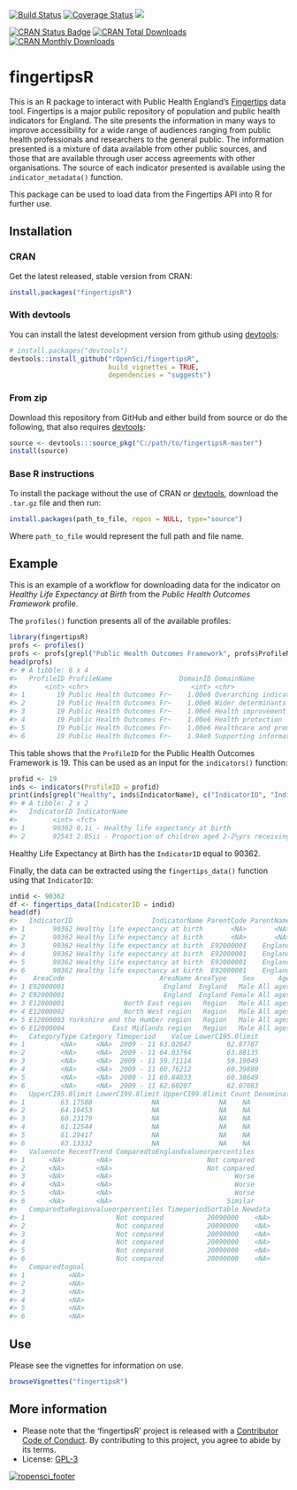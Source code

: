 
<!-- README.md is generated from README.Rmd. Please edit that file -->

[![Build
Status](https://travis-ci.org/ropensci/fingertipsR.svg)](https://travis-ci.org/ropensci/fingertipsR)
[![Coverage
Status](https://coveralls.io/repos/github/ropensci/fingertipsR/badge.svg?branch=master)](https://coveralls.io/github/ropensci/fingertipsR?branch=master)
[![](https://badges.ropensci.org/168_status.svg)](https://github.com/ropensci/onboarding/issues/168)

[![CRAN Status
Badge](http://www.r-pkg.org/badges/version/fingertipsR)](https://cran.r-project.org/package=fingertipsR)
[![CRAN Total
Downloads](http://cranlogs.r-pkg.org/badges/grand-total/fingertipsR)](https://cran.r-project.org/package=fingertipsR)
[![CRAN Monthly
Downloads](http://cranlogs.r-pkg.org/badges/fingertipsR)](https://cran.r-project.org/package=fingertipsR)

# fingertipsR

This is an R package to interact with Public Health England’s
[Fingertips](http://fingertips.phe.org.uk/) data tool. Fingertips is a
major public repository of population and public health indicators for
England. The site presents the information in many ways to improve
accessibility for a wide range of audiences ranging from public health
professionals and researchers to the general public. The information
presented is a mixture of data available from other public sources, and
those that are available through user access agreements with other
organisations. The source of each indicator presented is available using
the `indicator_metadata()` function.

This package can be used to load data from the Fingertips API into R for
further use.

## Installation

### CRAN

Get the latest released, stable version from CRAN:

``` r
install.packages("fingertipsR")
```

### With devtools

You can install the latest development version from github using
[devtools](https://github.com/hadley/devtools):

``` r
# install.packages("devtools")
devtools::install_github("rOpenSci/fingertipsR",
                         build_vignettes = TRUE,
                         dependencies = "suggests")
```

### From zip

Download this repository from GitHub and either build from source or do
the following, that also requires
[devtools](https://github.com/hadley/devtools):

``` r
source <- devtools:::source_pkg("C:/path/to/fingertipsR-master")
install(source)
```

### Base R instructions

To install the package without the use of CRAN or
[devtools](https://github.com/hadley/devtools), download the `.tar.gz`
file and then run:

``` r
install.packages(path_to_file, repos = NULL, type="source")
```

Where `path_to_file` would represent the full path and file name.

## Example

This is an example of a workflow for downloading data for the indicator
on *Healthy Life Expectancy at Birth* from the *Public Health Outcomes
Framework* profile.

The `profiles()` function presents all of the available profiles:

``` r
library(fingertipsR)
profs <- profiles()
profs <- profs[grepl("Public Health Outcomes Framework", profs$ProfileName),]
head(profs)
#> # A tibble: 6 x 4
#>   ProfileID ProfileName                 DomainID DomainName                
#>       <int> <chr>                          <int> <chr>                     
#> 1        19 Public Health Outcomes Fr~    1.00e6 Overarching indicators    
#> 2        19 Public Health Outcomes Fr~    1.00e6 Wider determinants of hea~
#> 3        19 Public Health Outcomes Fr~    1.00e6 Health improvement        
#> 4        19 Public Health Outcomes Fr~    1.00e6 Health protection         
#> 5        19 Public Health Outcomes Fr~    1.00e6 Healthcare and premature ~
#> 6        19 Public Health Outcomes Fr~    1.94e9 Supporting information
```

This table shows that the `ProfileID` for the Public Health Outcomes
Framework is 19. This can be used as an input for the `indicators()`
function:

``` r
profid <- 19
inds <- indicators(ProfileID = profid)
print(inds[grepl("Healthy", inds$IndicatorName), c("IndicatorID", "IndicatorName")])
#> # A tibble: 2 x 2
#>   IndicatorID IndicatorName                                                
#>         <int> <fct>                                                        
#> 1       90362 0.1i - Healthy life expectancy at birth                      
#> 2       92543 2.05ii - Proportion of children aged 2-2½yrs receiving ASQ-3~
```

Healthy Life Expectancy at Birth has the `IndicatorID` equal to 90362.

Finally, the data can be extracted using the `fingertips_data()`
function using that `IndicatorID`:

``` r
indid <- 90362
df <- fingertips_data(IndicatorID = indid)
head(df)
#>   IndicatorID                    IndicatorName ParentCode ParentName
#> 1       90362 Healthy life expectancy at birth       <NA>       <NA>
#> 2       90362 Healthy life expectancy at birth       <NA>       <NA>
#> 3       90362 Healthy life expectancy at birth  E92000001    England
#> 4       90362 Healthy life expectancy at birth  E92000001    England
#> 5       90362 Healthy life expectancy at birth  E92000001    England
#> 6       90362 Healthy life expectancy at birth  E92000001    England
#>    AreaCode                        AreaName AreaType    Sex      Age
#> 1 E92000001                         England  England   Male All ages
#> 2 E92000001                         England  England Female All ages
#> 3 E12000001               North East region   Region   Male All ages
#> 4 E12000002               North West region   Region   Male All ages
#> 5 E12000003 Yorkshire and the Humber region   Region   Male All ages
#> 6 E12000004            East Midlands region   Region   Male All ages
#>   CategoryType Category Timeperiod    Value LowerCI95.0limit
#> 1         <NA>     <NA>  2009 - 11 63.02647         62.87787
#> 2         <NA>     <NA>  2009 - 11 64.03794         63.88135
#> 3         <NA>     <NA>  2009 - 11 59.71114         59.19049
#> 4         <NA>     <NA>  2009 - 11 60.76212         60.39880
#> 5         <NA>     <NA>  2009 - 11 60.84033         60.38649
#> 6         <NA>     <NA>  2009 - 11 62.60207         62.07083
#>   UpperCI95.0limit LowerCI99.8limit UpperCI99.8limit Count Denominator
#> 1         63.17508               NA               NA    NA          NA
#> 2         64.19453               NA               NA    NA          NA
#> 3         60.23179               NA               NA    NA          NA
#> 4         61.12544               NA               NA    NA          NA
#> 5         61.29417               NA               NA    NA          NA
#> 6         63.13332               NA               NA    NA          NA
#>   Valuenote RecentTrend ComparedtoEnglandvalueorpercentiles
#> 1      <NA>        <NA>                        Not compared
#> 2      <NA>        <NA>                        Not compared
#> 3      <NA>        <NA>                               Worse
#> 4      <NA>        <NA>                               Worse
#> 5      <NA>        <NA>                               Worse
#> 6      <NA>        <NA>                             Similar
#>   ComparedtoRegionvalueorpercentiles TimeperiodSortable Newdata
#> 1                       Not compared           20090000    <NA>
#> 2                       Not compared           20090000    <NA>
#> 3                       Not compared           20090000    <NA>
#> 4                       Not compared           20090000    <NA>
#> 5                       Not compared           20090000    <NA>
#> 6                       Not compared           20090000    <NA>
#>   Comparedtogoal
#> 1           <NA>
#> 2           <NA>
#> 3           <NA>
#> 4           <NA>
#> 5           <NA>
#> 6           <NA>
```

## Use

Please see the vignettes for information on use.

``` r
browseVignettes("fingertipsR")
```

## More information

  - Please note that the ‘fingertipsR’ project is released with a
    [Contributor Code of Conduct](CODE_OF_CONDUCT.md). By contributing
    to this project, you agree to abide by its terms.
  - License: [GPL-3](https://opensource.org/licenses/GPL-3.0)

[![ropensci\_footer](https://ropensci.org/public_images/ropensci_footer.png)](https://ropensci.org)
